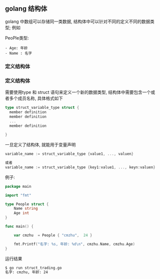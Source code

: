 ## golang 结构体



golang 中数组可以存储同一类数据, 结构体中可以针对不同的定义不同的数据类型; 例如

PeoPle类型:

	- Age: 年龄
	- Name : 名字

###  定义结构体

### 定义结构体

需要使用type 和 struct 语句来定义一个新的数据类型, 结构体中需要包含一个或者多个成员名称, 具体格式如下

```go
type struct_variable_type struct {
  member definition
  member definition
  ...
  member definition
  
}
```

 一旦定义了结构体, 就能用于变量声明

```go
variable_name := struct_variable_type {value1, ..., valuen}

或者
variable_name := struct_variable_type {key1:value1, ..., keyn:valuen}
```



例子:

```go
package main

import "fmt"

type People struct {
	Name string
	Age int
}

func main() {

	var cmzhu  = People { "cmzhu",  24 }

	fmt.Printf("名字: %s, 年龄: %d\n", cmzhu.Name, cmzhu.Age)
}

```

运行结果

```bash
$ go run struct_trading.go
名字: cmzhu, 年龄: 24
```

